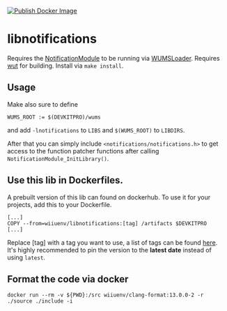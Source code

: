 [![Publish Docker Image](https://github.com/wiiu-env/libnotifications/actions/workflows/push_image.yml/badge.svg)](https://github.com/wiiu-env/libnotifications/actions/workflows/push_image.yml)

# libnotifications
Requires the [NotificationModule](https://github.com/wiiu-env/NotificationModule) to be running via [WUMSLoader](https://github.com/wiiu-env/WUMSLoader).
Requires [wut](https://github.com/devkitPro/wut) for building.
Install via `make install`.

## Usage
Make also sure to define 
```
WUMS_ROOT := $(DEVKITPRO)/wums
```
and add `-lnotifications` to `LIBS` and `$(WUMS_ROOT)` to `LIBDIRS`.

After that you can simply include `<notifications/notifications.h>` to get access to the function patcher functions after calling `NotificationModule_InitLibrary()`.

## Use this lib in Dockerfiles.
A prebuilt version of this lib can found on dockerhub. To use it for your projects, add this to your Dockerfile.
```
[...]
COPY --from=wiiuenv/libnotifications:[tag] /artifacts $DEVKITPRO
[...]
```
Replace [tag] with a tag you want to use, a list of tags can be found [here](https://hub.docker.com/r/wiiuenv/libnotifications/tags). 
It's highly recommended to pin the version to the **latest date** instead of using `latest`.

## Format the code via docker
`docker run --rm -v ${PWD}:/src wiiuenv/clang-format:13.0.0-2 -r ./source ./include -i`
